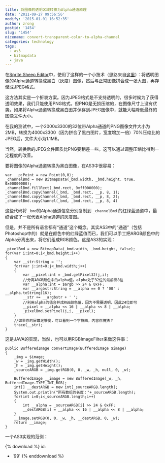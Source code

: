 ```yaml
---
title: 将图像的透明区域转换为Alpha通道原理
date: '2011-09-27 09:56:56'
modify: '2015-01-01 16:52:35'
author: zrong
postid: '1454'
slug: '1454'
nicename: convert-transparent-color-to-alpha-channel
categories: technology
tags:
  - as3
  - bitmapdata
  - java
---
```


在[Sprite Sheep Editor](https://blog.zengrong.net/spritesheeteditor/)中，使用了这样的一个小技术（思路来自[这里](http://www.riaidea.com/blog/archives/279.html)）：将透明图像的Alpha通道转换成黑白（灰度）图像，然后与正常图像拼合成一张大图，再存储成JPEG格式。

这方法其实是一个折衷方案。因为JPEG格式是不支持透明的，很多时候为了获得透明效果，我们只能使用PNG格式。但PNG是无损压缩的，在图像尺寸上没有优势。如果将Alpha通道转换成黑白图并保存到JPEG图像中，就能大幅降低最终的图像文件大小。

在我的测试中，一个2000x3300的32位带Alpha通道的PNG图像文件大小为2MB，转换为4000x3300（因为拼合了黑白图片，宽度增加一倍）70%压缩比的JPEG后，文件大小为1.1MB。

当然，转换后的JPEG文件画质比PNG要稍差一些。这可以通过调整压缩比得到一定程度的改善。

要将图像的Alpha通道转换为黑白图像，在AS3中很容易：<!--more-->

``` {lang="ActionScript"}
var __p:Point = new Point(0,0);
_channelBmd = new BitmapData(_bmd.width, _bmd.height, true, 0x00000000);
_channelBmd.fillRect(_bmd.rect, 0xff000000);
_channelBmd.copyChannel(_bmd, _bmd.rect, __p, 8, 1);
_channelBmd.copyChannel(_bmd, _bmd.rect, __p, 8, 2);
_channelBmd.copyChannel(_bmd, _bmd.rect, __p, 8, 4)
```

这些代码将 `_bmd`的Alpha通道信息分别复制到 `_channelBmd` 的红绿蓝通道中，最终合成了一张代表Alpha通道的灰度图。

但是，并不是所有语言都有“通道”这个概念。其实AS3中的“通道”（包括Photoshop中的）就是在颜色中的红绿蓝值而已，我们可以手工把ARGB颜色中的Alpha分离出来，将它们组成RGB颜色。这是AS3的实现：

``` {lang="ActionScript"}
_pixelBmd = new BitmapData(_bmd.width, _bmd.height, false);
for(var i:int=0;i<_bmd.height;i++)
{
    var __str:String = '';
    for(var j:int=0;j<_bmd.width;j++)
    {
        var __pixel:int = _bmd.getPixel32(j,i);
        //分离ARGB颜色中的alpha值，alpha处于32位的最前面8位
        var __alpha:int = $argb >> 24 & 0xFF;
        var __argbstr:String = __alpha == 0 ? '00' : __alpha.toString(16);
        __str += __argbstr + ' ';
        //利用alpha的值合并成RGB颜色值，因为不需要透明，因此24位即可
        __pixel = __alpha << 16 | __alpha << 8 | __alpha;
        _pixelBmd.setPixel(j,i, __pixel);
    }
    //如果你的屏幕足够宽，可以看到一个字符画，内容你猜猜？
    trace(__str);
}
```

这是JAVA的实现，当然，也可以用RGBImageFilter来做这件事：

``` {lang="JAVA"}
public BufferedImage convertImage(BufferedImage $image)
{
    _img = $image;
    _w = _img.getWidth();
    _h = _img.getHeight();
    _sourceARGB = _img.getRGB(0, 0, _w, _h, null, 0, _w);
    
    BufferedImage __image = new BufferedImage(_w, _h, BufferedImage.TYPE_INT_RGB);
    int[] __destARGB = new int[_sourceARGB.length];
    System.out.println("所有数组的长度："+_sourceARGB.length);
    for(int i=0;i<_sourceARGB.length;i++)
    {
        int __alpha = _sourceARGB[i] >> 24 & 0xFF;
        __destARGB[i] = __alpha << 16 | __alpha << 8 | __alpha;
    }
    __image.setRGB(0, 0, _w, _h, __destARGB, 0, _w);
    return __image;
}
```

一个AS3实现的范例：

{% download %}
id:
  - '99'
{% enddownload %}

